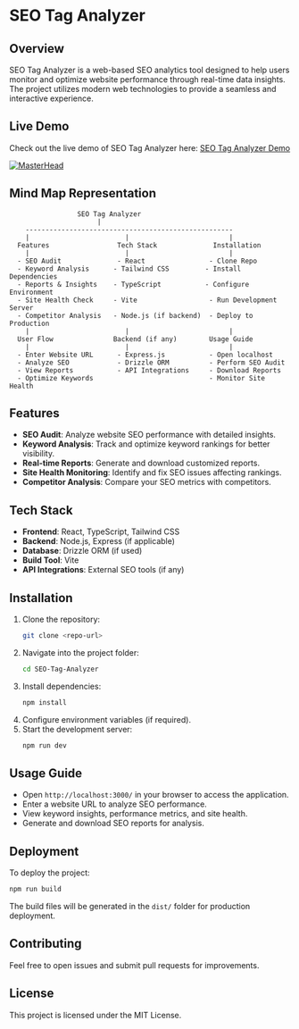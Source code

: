 
# SEO Tag Analyzer

## Overview
SEO Tag Analyzer is a web-based SEO analytics tool designed to help users monitor and optimize website performance through real-time data insights. The project utilizes modern web technologies to provide a seamless and interactive experience.

## Live Demo
Check out the live demo of SEO Tag Analyzer here: [SEO Tag Analyzer Demo](https://eb87a6b2-f634-4543-8e52-db9ffa9d140e-00-3srnlotszsj2u.janeway.replit.dev/)

 [![MasterHead](https://lh3.googleusercontent.com/pw/AP1GczP73atJjbdz2589ci11t2PkSEHbiQolhpcYzlSGub0VSQk-Bc3WrRNkpu8IyKR6jruANcN-MGdhYfyMPlNO2tgzxoU61bG0a4XTi5Ku61rx_Lpzynuf7Lw-V8Wtl8HviShn6WzRdbyKumKXN2NbElP4=w1122-h793-s-no-gm?authuser=0)](https://Avinraj01.io)

## Mind Map Representation

```
                 SEO Tag Analyzer
                      |
    ----------------------------------------------------
    |                        |                         |
  Features                 Tech Stack              Installation
    |                        |                         |
  - SEO Audit              - React                - Clone Repo
  - Keyword Analysis      - Tailwind CSS         - Install Dependencies
  - Reports & Insights    - TypeScript           - Configure Environment
  - Site Health Check     - Vite                  - Run Development Server
  - Competitor Analysis   - Node.js (if backend)  - Deploy to Production
    |                        |                         |
  User Flow               Backend (if any)        Usage Guide
    |                        |                         |
  - Enter Website URL      - Express.js           - Open localhost
  - Analyze SEO            - Drizzle ORM          - Perform SEO Audit
  - View Reports           - API Integrations     - Download Reports
  - Optimize Keywords                             - Monitor Site Health
```

## Features
- **SEO Audit**: Analyze website SEO performance with detailed insights.
- **Keyword Analysis**: Track and optimize keyword rankings for better visibility.
- **Real-time Reports**: Generate and download customized reports.
- **Site Health Monitoring**: Identify and fix SEO issues affecting rankings.
- **Competitor Analysis**: Compare your SEO metrics with competitors.

## Tech Stack
- **Frontend**: React, TypeScript, Tailwind CSS
- **Backend**: Node.js, Express (if applicable)
- **Database**: Drizzle ORM (if used)
- **Build Tool**: Vite
- **API Integrations**: External SEO tools (if any)

## Installation
1. Clone the repository:
   ```bash
   git clone <repo-url>
   ```
2. Navigate into the project folder:
   ```bash
   cd SEO-Tag-Analyzer
   ```
3. Install dependencies:
   ```bash
   npm install
   ```
4. Configure environment variables (if required).
5. Start the development server:
   ```bash
   npm run dev
   ```

## Usage Guide
- Open `http://localhost:3000/` in your browser to access the application.
- Enter a website URL to analyze SEO performance.
- View keyword insights, performance metrics, and site health.
- Generate and download SEO reports for analysis.

## Deployment
To deploy the project:
```bash
npm run build
```
The build files will be generated in the `dist/` folder for production deployment.

## Contributing
Feel free to open issues and submit pull requests for improvements.

## License
This project is licensed under the MIT License.

 

